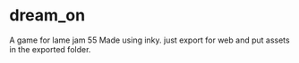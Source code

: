 # dream_on
A game for lame jam 55
Made using inky. just export for web and put assets in the exported folder.
